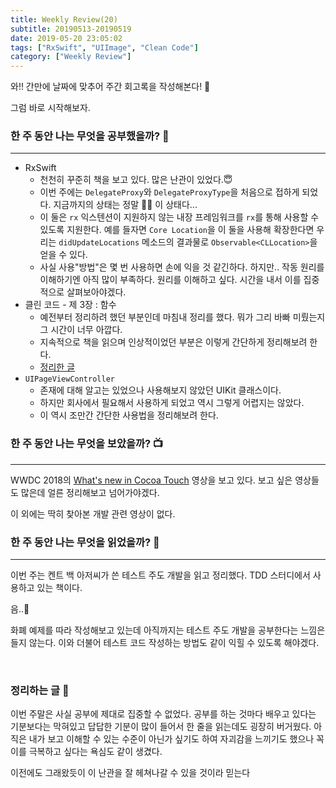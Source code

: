 ```yaml
---
title: Weekly Review(20)
subtitle: 20190513-20190519
date: 2019-05-20 23:05:02
tags: ["RxSwift", "UIImage", "Clean Code"]
category: ["Weekly Review"]
---
```


와!! 간만에 날짜에 맞추어 주간 회고록을 작성해본다! 📝

그럼 바로 시작해보자. 

### 한 주 동안 나는 무엇을 공부했을까? 📝

---

- RxSwift
  - 천천히 꾸준히 책을 보고 있다. 많은 난관이 있었다.😇
  - 이번 주에는 `DelegateProxy`와 `DelegateProxyType`을 처음으로 접하게 되었다. 지금까지의 상태는 정말 🤬😱 이 상태다...
  - 이 둘은 `rx` 익스텐션이 지원하지 않는 내장 프레임워크를 `rx`를 통해 사용할 수 있도록 지원한다. 예를 들자면 `Core Location`을 이 둘을 사용해 확장한다면 우리는 `didUpdateLocations` 메소드의 결과물로 `Observable<CLLocation>`을 얻을 수 있다.
  - 사실 사용"방법"은 몇 번 사용하면 손에 익을 것 같긴하다. 하지만.. 작동 원리를 이해하기엔 아직 많이 부족하다. 원리를 이해하고 싶다. 시간을 내서 이를 집중적으로 살펴보아야겠다.
- 클린 코드 - 제 3장 : 함수
  - 예전부터 정리하려 했던 부분인데 마침내 정리를 했다. 뭐가 그리 바빠 미뤘는지 그 시간이 너무 아깝다.
  - 지속적으로 책을 읽으며 인상적이었던 부분은 이렇게 간단하게 정리해보려 한다. 
  - [정리한 글](https://ehdrjsdlzzzz.github.io/2019/05/16/클린-코드/)
- `UIPageViewController`
  - 존재에 대해 알고는 있었으나 사용해보지 않았던 UIKit 클래스이다. 
  - 하지만 회사에서 필요해서 사용하게 되었고 역시 그렇게 어렵지는 않았다. 
  - 이 역시 조만간 간단한 사용법을 정리해보려 한다. 



### 한 주 동안 나는 무엇을 보았을까? 📺

------

WWDC 2018의 [What's new in Cocoa Touch](https://developer.apple.com/videos/play/wwdc2018/202/) 영상을 보고 있다. 보고 싶은 영상들도 많은데 얼른 정리해보고 넘어가야겠다. 

이 외에는 딱히 찾아본 개발 관련 영상이 없다.



### 한 주 동안 나는 무엇을 읽었을까? 📖

---

이번 주는 켄트 백 아저씨가 쓴 테스트 주도 개발을 읽고 정리했다. TDD 스터디에서 사용하고 있는 책이다.

음..🧐

화폐 예제를 따라 작성해보고 있는데 아직까지는 테스트 주도 개발을 공부한다는 느낌은 들지 않는다. 이와 더불어 테스트 코드 작성하는 방법도 같이 익힐 수 있도록 해야겠다.

</br>

### 정리하는 글 🧐

이번 주말은 사실 공부에 제대로 집중할 수 없었다. 공부를 하는 것마다 배우고 있다는 기분보다는 막혀있고 답답한 기분이 많이 들어서 한 줄을 읽는데도 굉장히 버거웠다. 아직은 내가 보고 이해할 수 있는 수준이 아닌가 싶기도 하여 자괴감을 느끼기도 했으나 꼭 이를 극복하고 싶다는 욕심도 같이 생겼다. 

이전에도 그래왔듯이 이 난관을 잘 헤쳐나갈 수 있을 것이라 믿는다
